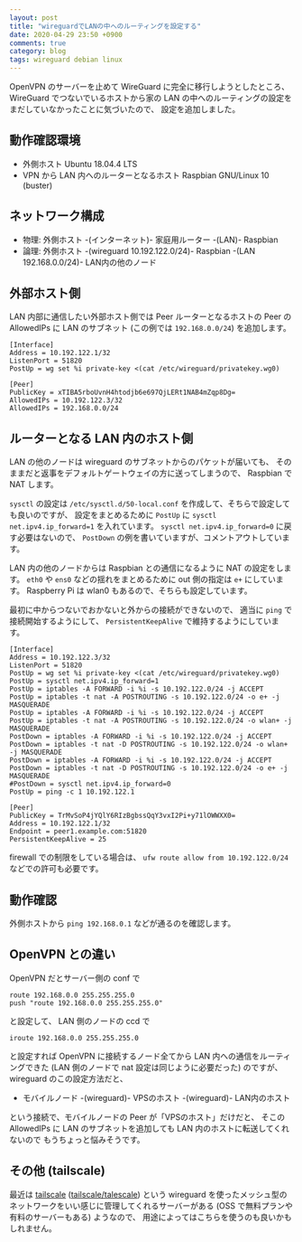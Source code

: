 ```yaml
---
layout: post
title: "wireguardでLANの中へのルーティングを設定する"
date: 2020-04-29 23:50 +0900
comments: true
category: blog
tags: wireguard debian linux
---
```

OpenVPN のサーバーを止めて WireGuard に完全に移行しようとしたところ、
WireGuard でつないでいるホストから家の LAN の中へのルーティングの設定をまだしていなかったことに気づいたので、
設定を追加しました。

<!--more-->

## 動作確認環境

- 外側ホスト Ubuntu 18.04.4 LTS
- VPN から LAN 内へのルーターとなるホスト Raspbian GNU/Linux 10 (buster)

## ネットワーク構成

- 物理: 外側ホスト -(インターネット)- 家庭用ルーター -(LAN)- Raspbian
- 論理: 外側ホスト -(wireguard 10.192.122.0/24)- Raspbian -(LAN 192.168.0.0/24)- LAN内の他のノード

## 外部ホスト側

LAN 内部に通信したい外部ホスト側では Peer ルーターとなるホストの Peer の AllowedIPs に LAN のサブネット (この例では `192.168.0.0/24`) を追加します。

```
[Interface]
Address = 10.192.122.1/32
ListenPort = 51820
PostUp = wg set %i private-key <(cat /etc/wireguard/privatekey.wg0)

[Peer]
PublicKey = xTIBA5rboUvnH4htodjb6e697QjLERt1NAB4mZqp8Dg=
AllowedIPs = 10.192.122.3/32
AllowedIPs = 192.168.0.0/24
```

## ルーターとなる LAN 内のホスト側

LAN の他のノードは wireguard のサブネットからのパケットが届いても、
そのままだと返事をデフォルトゲートウェイの方に送ってしまうので、
Raspbian で NAT します。

`sysctl` の設定は `/etc/sysctl.d/50-local.conf` を作成して、そちらで設定しても良いのですが、
設定をまとめるために `PostUp` に `sysctl net.ipv4.ip_forward=1` を入れています。
`sysctl net.ipv4.ip_forward=0` に戻す必要はないので、 `PostDown` の例を書いていますが、コメントアウトしています。

LAN 内の他のノードからは Raspbian との通信になるように NAT の設定をします。
`eth0` や `ens0` などの揺れをまとめるために out 側の指定は `e+` にしています。
Raspberry Pi は wlan0 もあるので、そちらも設定しています。

最初に中からつないでおかないと外からの接続ができないので、
適当に `ping` で接続開始するようにして、
`PersistentKeepAlive` で維持するようにしています。

```
[Interface]
Address = 10.192.122.3/32
ListenPort = 51820
PostUp = wg set %i private-key <(cat /etc/wireguard/privatekey.wg0)
PostUp = sysctl net.ipv4.ip_forward=1
PostUp = iptables -A FORWARD -i %i -s 10.192.122.0/24 -j ACCEPT
PostUp = iptables -t nat -A POSTROUTING -s 10.192.122.0/24 -o e+ -j MASQUERADE
PostUp = iptables -A FORWARD -i %i -s 10.192.122.0/24 -j ACCEPT
PostUp = iptables -t nat -A POSTROUTING -s 10.192.122.0/24 -o wlan+ -j MASQUERADE
PostDown = iptables -A FORWARD -i %i -s 10.192.122.0/24 -j ACCEPT
PostDown = iptables -t nat -D POSTROUTING -s 10.192.122.0/24 -o wlan+ -j MASQUERADE
PostDown = iptables -A FORWARD -i %i -s 10.192.122.0/24 -j ACCEPT
PostDown = iptables -t nat -D POSTROUTING -s 10.192.122.0/24 -o e+ -j MASQUERADE
#PostDown = sysctl net.ipv4.ip_forward=0
PostUp = ping -c 1 10.192.122.1

[Peer]
PublicKey = TrMvSoP4jYQlY6RIzBgbssQqY3vxI2Pi+y71lOWWXX0=
Address = 10.192.122.1/32
Endpoint = peer1.example.com:51820
PersistentKeepAlive = 25
```

firewall での制限をしている場合は、
`ufw route allow from 10.192.122.0/24`
などでの許可も必要です。

## 動作確認

外側ホストから `ping 192.168.0.1` などが通るのを確認します。

## OpenVPN との違い

OpenVPN だとサーバー側の conf で

```
route 192.168.0.0 255.255.255.0
push "route 192.168.0.0 255.255.255.0"
```

と設定して、 LAN 側のノードの ccd で

```
iroute 192.168.0.0 255.255.255.0
```

と設定すれば OpenVPN に接続するノード全てから LAN 内への通信をルーティングできた
(LAN 側のノードで nat 設定は同じように必要だった)
のですが、
wireguard のこの設定方法だと、

- モバイルノード -(wireguard)- VPSのホスト -(wireguard)- LAN内のホスト

という接続で、モバイルノードの Peer が「VPSのホスト」だけだと、
そこの AllowedIPs に LAN のサブネットを追加しても LAN 内のホストに転送してくれないので
もうちょっと悩みそうです。

## その他 (tailscale)

最近は
[tailscale](https://tailscale.com/)
([tailscale/talescale](https://github.com/tailscale/tailscale))
という wireguard を使ったメッシュ型のネットワークをいい感じに管理してくれるサーバーがある (OSS で無料プランや有料のサーバーもある) ようなので、
用途によってはこちらを使うのも良いかもしれません。
